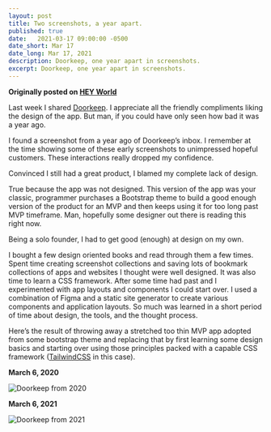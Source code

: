```yaml
---
layout: post
title: Two screenshots, a year apart.
published: true
date:   2021-03-17 09:00:00 -0500
date_short: Mar 17
date_long: Mar 17, 2021
description: Doorkeep, one year apart in screenshots.
excerpt: Doorkeep, one year apart in screenshots.  
---
```


**Originally posted on [HEY World](https://world.hey.com/andypeters/two-screenshots-a-year-apart-8f053850)**

Last week I shared [Doorkeep](https://doorkeep.co).  I appreciate all the friendly compliments liking the design of the app.  But man, if you could have only seen how bad it was a year ago.

I found a screenshot from a year ago of Doorkeep’s inbox.  I remember at the time showing some of these early screenshots to unimpressed hopeful customers.  These interactions really dropped my confidence.

Convinced I still had a great product, I blamed my complete lack of design.

True because the app was not designed.  This version of the app was your classic, programmer purchases a Bootstrap theme to build a good enough version of the product for an MVP and then keeps using it for too long past MVP timeframe.  Man, hopefully some designer out there is reading this right now.

Being a solo founder, I had to get good (enough) at design on my own.

I bought a few design oriented books and read through them a few times.  Spent time creating screenshot collections and saving lots of bookmark collections of apps and websites I thought were well designed.  It was also time to learn a CSS framework.  After some time had past and I experimented with app layouts and components I could start over.  I used a combination of Figma and a static site generator to create various components and application layouts.  So much was learned in a short period of time about design, the tools, and the thought process.

Here’s the result of throwing away a stretched too thin MVP app adopted from some bootstrap theme and replacing that by first learning some design basics and starting over using those principles packed with a capable CSS framework ([TailwindCSS](https://tailwindcss.com) in this case).

**March 6, 2020**

![Doorkeep from 2020](/images/doorkeep/courtyard-screenshot-march-6-2020.jpg)

**March 6, 2021**

![Doorkeep from 2021](/images/doorkeep/doorkeep-screenshot-march-6-2021.jpg)
